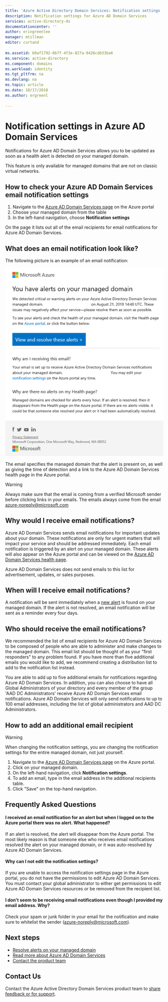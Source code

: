 ```yaml
---
title: 'Azure Active Directory Domain Services: Notification settings | Microsoft Docs'
description: Notification settings for Azure AD Domain Services
services: active-directory-ds
documentationcenter: ''
author: eringreenlee
manager: mtillman
editor: curtand

ms.assetid: b9af1792-0b7f-4f3e-827a-9426cdb33ba6
ms.service: active-directory
ms.component: domains
ms.workload: identity
ms.tgt_pltfrm: na
ms.devlang: na
ms.topic: article
ms.date: 10/17/2018
ms.author: ergreenl

---
```

# Notification settings in Azure AD Domain Services

Notifications for Azure AD Domain Services allows you to be updated as soon as a health alert is detected on your managed domain.  

This feature is only available for managed domains that are not on classic virtual networks.


## How to check your Azure AD Domain Services email notification settings

1. Navigate to the [Azure AD Domain Services page](https://portal.azure.com/#blade/HubsExtension/Resources/resourceType/Microsoft.AAD%2FdomainServices) on the Azure portal
2. Choose your managed domain from the table
3. In the left-hand navigation, choose **Notification settings**

On the page it lists out all of the email recipients for email notifications for Azure AD Domain Services.

## What does an email notification look like?

The following picture is an example of an email notification:

![Example email notification](.\media\active-directory-domain-services-alerts\email-alert.png)

The email specifies the managed domain that the alert is present on, as well as giving the time of detection and a link to the Azure AD Domain Services health page in the Azure portal.

> [!WARNING]
> Always make sure that the email is coming from a verified Microsoft sender before clicking links in your emails. The emails always come from the email azure-noreply@microsoft.com
>


## Why would I receive email notifications?

Azure AD Domain Services sends email notifications for important updates about your domain.  These notifications are only for urgent matters that will impact your service and should be addressed immediately. Each email notification is triggered by an alert on your managed domain. These alerts will also appear on the Azure portal and can be viewed on the [Azure AD Domain Services health page](active-directory-ds-check-health.md).

Azure AD Domain Services does not send emails to this list for advertisement, updates, or sales purposes.

## When will I receive email notifications?

A notification will be sent immediately when a [new alert](active-directory-ds-troubleshoot-alerts.md) is found on your managed domain. If the alert is not resolved, an email notification will be sent as a reminder every four days.

## Who should receive the email notifications?


 We recommended the list of email recipients for Azure AD Domain Services to be composed of people who are able to administer and make changes to the managed domain. This email list should be thought of as your "first responders" to any problem found. If you have more than five additional emails you would like to add, we recommend creating a distribution list to add to the notification list instead.

You are able to add up to five additional emails for notifications regarding Azure AD Domain Services. In addition, you can also choose to have all Global Administrators of your directory and every member of the group 'AAD DC Administrators' receive Azure AD Domain Services email notifications. Azure AD Domain Services will only send notifications to up to 100 email addresses, including the list of global administrators and AAD DC Administrators.


## How to add an additional email recipient

> [!WARNING]
> When changing the notification settings, you are changing the notification settings for the entire managed domain, not just yourself.

1. Navigate to the [Azure AD Domain Services page](https://portal.azure.com/#blade/HubsExtension/Resources/resourceType/Microsoft.AAD%2FdomainServices) on the Azure portal.
2. Click on your managed domain.
3. On the left-hand navigation, click **Notification settings**.
4. To add an email, type in the email address in the additional recipients table.
5. Click "Save" on the top-hand navigation.

## Frequently Asked Questions

#### I received an email notification for an alert but when I logged on to the Azure portal there was no alert. What happened?

If an alert is resolved, the alert will disappear from the Azure portal. The most likely reason is that someone else who receives email notifications resolved the alert on your managed domain, or it was auto-resolved by Azure AD Domain Services.


#### Why can I not edit the notification settings?

If you are unable to access the notification settings page in the Azure portal, you do not have the permissions to edit Azure AD Domain Services. You must contact your global administrator to either get permissions to edit Azure AD Domain Services resources or be removed from the recipient list.

#### I don't seem to be receiving email notifications even though I provided my email address. Why?

Check your spam or junk folder in your email for the notification and make sure to whitelist the sender (azure-noreply@microsoft.com).

## Next steps
- [Resolve alerts on your managed domain](active-directory-ds-troubleshoot-alerts.md)
- [Read more about Azure AD Domain Services](active-directory-ds-overview.md)
- [Contact the product team](active-directory-ds-contact-us.md)

## Contact Us
Contact the Azure Active Directory Domain Services product team to [share feedback or for support](active-directory-ds-contact-us.md).
